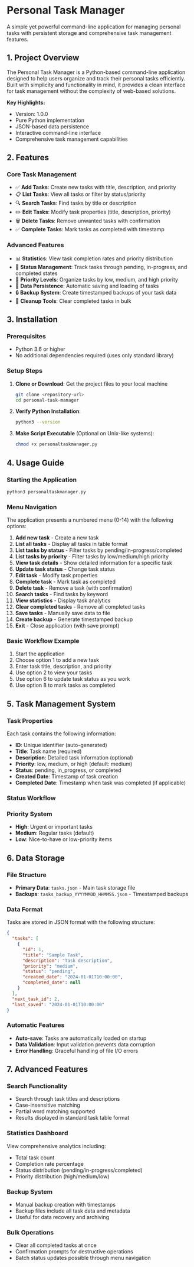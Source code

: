 # Personal Task Manager

A simple yet powerful command-line application for managing personal tasks with persistent storage and comprehensive task management features.

## 1. Project Overview

The Personal Task Manager is a Python-based command-line application designed to help users organize and track their personal tasks efficiently. Built with simplicity and functionality in mind, it provides a clean interface for task management without the complexity of web-based solutions.

**Key Highlights:**

- Version: 1.0.0
- Pure Python implementation
- JSON-based data persistence
- Interactive command-line interface
- Comprehensive task management capabilities

## 2. Features

### Core Task Management

- ✅ **Add Tasks**: Create new tasks with title, description, and priority
- 📋 **List Tasks**: View all tasks or filter by status/priority
- 🔍 **Search Tasks**: Find tasks by title or description
- ✏️ **Edit Tasks**: Modify task properties (title, description, priority)
- 🗑️ **Delete Tasks**: Remove unwanted tasks with confirmation
- ✅ **Complete Tasks**: Mark tasks as completed with timestamp

### Advanced Features

- 📊 **Statistics**: View task completion rates and priority distribution
- 🔄 **Status Management**: Track tasks through pending, in-progress, and completed states
- 🎯 **Priority Levels**: Organize tasks by low, medium, and high priority
- 💾 **Data Persistence**: Automatic saving and loading of tasks
- 🔒 **Backup System**: Create timestamped backups of your task data
- 🧹 **Cleanup Tools**: Clear completed tasks in bulk

## 3. Installation

### Prerequisites

- Python 3.6 or higher
- No additional dependencies required (uses only standard library)

### Setup Steps

1. **Clone or Download**: Get the project files to your local machine

   ```bash
   git clone <repository-url>
   cd personal-task-manager
   ```

2. **Verify Python Installation**:

   ```bash
   python3 --version
   ```

3. **Make Script Executable** (Optional on Unix-like systems):
   ```bash
   chmod +x personaltaskmanager.py
   ```

## 4. Usage Guide

### Starting the Application

```bash
python3 personaltaskmanager.py
```

### Menu Navigation

The application presents a numbered menu (0-14) with the following options:

1. **Add new task** - Create a new task
2. **List all tasks** - Display all tasks in table format
3. **List tasks by status** - Filter tasks by pending/in-progress/completed
4. **List tasks by priority** - Filter tasks by low/medium/high priority
5. **View task details** - Show detailed information for a specific task
6. **Update task status** - Change task status
7. **Edit task** - Modify task properties
8. **Complete task** - Mark task as completed
9. **Delete task** - Remove a task (with confirmation)
10. **Search tasks** - Find tasks by keyword
11. **View statistics** - Display task analytics
12. **Clear completed tasks** - Remove all completed tasks
13. **Save tasks** - Manually save data to file
14. **Create backup** - Generate timestamped backup
15. **Exit** - Close application (with save prompt)

### Basic Workflow Example

1. Start the application
2. Choose option 1 to add a new task
3. Enter task title, description, and priority
4. Use option 2 to view your tasks
5. Use option 6 to update task status as you work
6. Use option 8 to mark tasks as completed

## 5. Task Management System

### Task Properties

Each task contains the following information:

- **ID**: Unique identifier (auto-generated)
- **Title**: Task name (required)
- **Description**: Detailed task information (optional)
- **Priority**: low, medium, or high (default: medium)
- **Status**: pending, in_progress, or completed
- **Created Date**: Timestamp of task creation
- **Completed Date**: Timestamp when task was completed (if applicable)

### Status Workflow

### Priority System

- **High**: Urgent or important tasks
- **Medium**: Regular tasks (default)
- **Low**: Nice-to-have or low-priority items

## 6. Data Storage

### File Structure

- **Primary Data**: `tasks.json` - Main task storage file
- **Backups**: `tasks_backup_YYYYMMDD_HHMMSS.json` - Timestamped backups

### Data Format

Tasks are stored in JSON format with the following structure:

```json
{
  "tasks": [
    {
      "id": 1,
      "title": "Sample Task",
      "description": "Task description",
      "priority": "medium",
      "status": "pending",
      "created_date": "2024-01-01T10:00:00",
      "completed_date": null
    }
  ],
  "next_task_id": 2,
  "last_saved": "2024-01-01T10:00:00"
}
```

### Automatic Features

- **Auto-save**: Tasks are automatically loaded on startup
- **Data Validation**: Input validation prevents data corruption
- **Error Handling**: Graceful handling of file I/O errors

## 7. Advanced Features

### Search Functionality

- Search through task titles and descriptions
- Case-insensitive matching
- Partial word matching supported
- Results displayed in standard task table format

### Statistics Dashboard

View comprehensive analytics including:

- Total task count
- Completion rate percentage
- Status distribution (pending/in-progress/completed)
- Priority distribution (high/medium/low)

### Backup System

- Manual backup creation with timestamps
- Backup files include all task data and metadata
- Useful for data recovery and archiving

### Bulk Operations

- Clear all completed tasks at once
- Confirmation prompts for destructive operations
- Batch status updates possible through menu navigation

